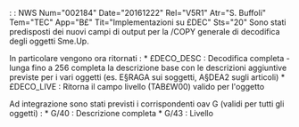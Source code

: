  :  : NWS Num="002184" Date="20161222" Rel="V5R1" Atr="S. Buffoli" Tem="TEC" App="B£" Tit="Implementazioni su £DEC" Sts="20"
Sono stati predisposti dei nuovi campi di output per la /COPY generale di decodifica degli oggetti
Sme.Up.

In particolare vengono ora ritornati : 
\* £DECO_DESC :  Decodifica completa - lunga fino a 256 completa la descrizione base con le descrizioni
aggiuntive previste per i vari oggetti (es. E§RAGA sui soggetti, A§DEA2 sugli articoli) \* £DECO_LIVE :  Ritorna il campo livello (TAB£W00) valido per l'oggetto

Ad integrazione sono stati previsti i corrispondenti oav G (validi per tutti gli oggetti) : 
\* G/40 :  Descrizione completa
\* G/43 :  Livello

